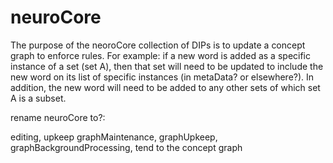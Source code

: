 neuroCore
=====

The purpose of the neoroCore collection of DIPs is to update a concept graph to enforce rules. For example: if a new word is added as a specific instance of a set (set A), then that set will need to be updated to include the new word on its list of specific instances (in metaData? or elsewhere?). In addition, the new word will need to be added to any other sets of which set A is a subset.

rename neuroCore to?:

editing, upkeep graphMaintenance, graphUpkeep, graphBackgroundProcessing, tend to the concept graph
